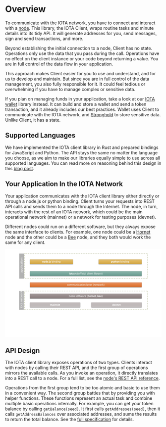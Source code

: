 # Overview

To communicate with the IOTA network, you have to connect and interact with a [node](https://chrysalis.docs.iota.org/node-software/node-software.html). This library, the IOTA Client, wraps routine tasks and minute details into its tidy API. It will generate addresses for you, send messages, sign and send transactions, and more.

Beyond establishing the initial connection to a node, Client has no state. Operations only use the data that you pass during the call. Operations have no effect on the client instance or your code beyond returning a value. You are in full control of the data flow in your application.

This approach makes Client easier for you to use and understand, and for us to develop and maintain. But since you are in full control of the data management, you also fully responsible for it. It could feel tedious or overwhelming if you have to manage complex or sensitive data.

If you plan on managing funds in your application, take a look at our [IOTA wallet](https://wallet-lib.docs.iota.org/) library instead. It can build and store a wallet and send a token transaction, and it already includes our best practices. Wallet uses Client to communicate with the IOTA network, and [Stronghold](https://stronghold.docs.iota.org/) to store sensitive data. Unlike Client, it has a state.

## Supported Languages

We have implemented the IOTA client library in Rust and prepared bindings for JavaScript and Python. The API stays the same no matter the language you choose, as we aim to make our libraries equally simple to use across all supported languages. You can read more on reasoning behind this design in this [blog post](https://blog.iota.org/the-new-iota-client-libraries-harder-better-faster-stronger/).

## Your Application In the IOTA Network

Your application communicates with the IOTA client library either directly or through a node.js or python binding. Client turns your requests into REST API calls and sends them to a node through the Internet. The node, in turn, interacts with the rest of an IOTA network, which could be the main operational network (mainnet) or a network for testing purposes (devnet).

Different nodes could run on a different software, but they always expose the same interface to clients. For example, one node could be a [Hornet](https://hornet.docs.iota.org/) node and the other could be a [Bee](https://bee.docs.iota.org/) node, and they both would work the same for any client.

![An illustration for the text above.](./layered_overview.svg "An overview of IOTA layers.")

## API Design

The IOTA client library exposes operations of two types. Clients interact with nodes by calling their REST API, and the first group of operations mirrors the available calls. As you invoke an operation, it directly translates into a REST call to a node. For a full list, see the [node's REST API reference](https://editor.swagger.io/?url=https://raw.githubusercontent.com/rufsam/protocol-rfcs/master/text/0026-rest-api/rest-api.yaml). 

Operations from the first group tend to be too atomic and basic to use them in a convenient way. The second group battles that by providing you with helper functions. These functions represent an actual task and combine multiple basic operations internally. For example, you can get your token balance by calling `getBalance(seed)`. It first calls `getAddresses(seed)`, then it calls `getAddressBalances` over associated addresses, and sums the results to return the total balance. See the [full specification](../specs) for details.